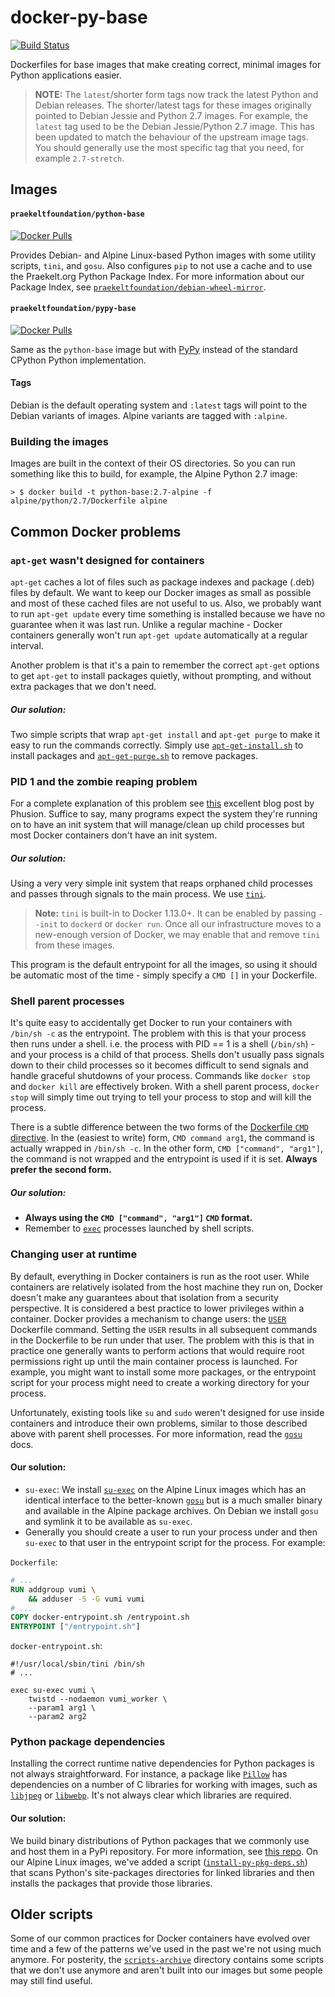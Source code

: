 # docker-py-base
[![Build Status](https://flat.badgen.net/travis/praekeltfoundation/docker-py-base/master)](https://travis-ci.org/praekeltfoundation/docker-py-base)

Dockerfiles for base images that make creating correct, minimal images for Python applications easier.

> **NOTE:** The `latest`/shorter form tags now track the latest Python and Debian releases. The shorter/latest tags for these images originally pointed to Debian Jessie and Python 2.7 images. For example, the `latest` tag used to be the Debian Jessie/Python 2.7 image. This has been updated to match the behaviour of the upstream image tags. You should generally use the most specific tag that you need, for example `2.7-stretch`.

## Images
#### `praekeltfoundation/python-base`
[![Docker Pulls](https://flat.badgen.net/docker/pulls/praekeltfoundation/python-base)](https://hub.docker.com/r/praekeltfoundation/python-base/)

Provides Debian- and Alpine Linux-based Python images with some utility scripts, `tini`, and `gosu`. Also configures `pip` to not use a cache and to use the Praekelt.org Python Package Index. For more information about our Package Index, see [`praekeltfoundation/debian-wheel-mirror`](https://github.com/praekeltfoundation/debian-wheel-mirror).

#### `praekeltfoundation/pypy-base`
[![Docker Pulls](https://flat.badgen.net/docker/pulls/praekeltfoundation/pypy-base)](https://hub.docker.com/r/praekeltfoundation/pypy-base/)

Same as the `python-base` image but with [PyPy](http://pypy.org) instead of the standard CPython Python implementation.

#### Tags
Debian is the default operating system and `:latest` tags will point to the Debian variants of images. Alpine variants are tagged with `:alpine`.

### Building the images
Images are built in the context of their OS directories. So you can run something like this to build, for example, the Alpine Python 2.7 image:

```
> $ docker build -t python-base:2.7-alpine -f alpine/python/2.7/Dockerfile alpine
```

## Common Docker problems
### `apt-get` wasn't designed for containers
`apt-get` caches a lot of files such as package indexes and package (.deb) files by default. We want to keep our Docker images as small as possible and most of these cached files are not useful to us. Also, we probably want to run `apt-get update` every time something is installed because we have no guarantee when it was last run. Unlike a regular machine - Docker containers generally won't run `apt-get update` automatically at a regular interval.

Another problem is that it's a pain to remember the correct `apt-get` options to get `apt-get` to install packages quietly, without prompting, and without extra packages that we don't need.

##### Our solution:
Two simple scripts that wrap `apt-get install` and `apt-get purge` to make it easy to run the commands correctly. Simply use [`apt-get-install.sh`](debian/scripts/apt-get-install.sh) to install packages and [`apt-get-purge.sh`](debian/scripts/apt-get-purge.sh) to remove packages.

### PID 1 and the zombie reaping problem
For a complete explanation of this problem see [this](https://blog.phusion.nl/2015/01/20/docker-and-the-pid-1-zombie-reaping-problem/) excellent blog post by Phusion. Suffice to say, many programs expect the system they're running on to have an init system that will manage/clean up child processes but most Docker containers don't have an init system.

##### Our solution:
Using a very very simple init system that reaps orphaned child processes and passes through signals to the main process. We use [`tini`](https://github.com/krallin/tini).

> **Note:** `tini` is built-in to Docker 1.13.0+. It can be enabled by passing `--init` to `dockerd` or `docker run`. Once all our infrastructure moves to a new-enough version of Docker, we may enable that and remove `tini` from these images.

This program is the default entrypoint for all the images, so using it should be automatic most of the time - simply specify a `CMD []` in your Dockerfile.

### Shell parent processes
It's quite easy to accidentally get Docker to run your containers with `/bin/sh -c` as the entrypoint. The problem with this is that your process then runs under a shell. i.e. the process with PID == 1 is a shell (`/bin/sh`) - and your process is a child of that process. Shells don't usually pass signals down to their child processes so it becomes difficult to send signals and handle graceful shutdowns of your process. Commands like `docker stop` and `docker kill` are effectively broken. With a shell parent process, `docker stop` will simply time out trying to tell your process to stop and will kill the process.

There is a subtle difference between the two forms of the [Dockerfile `CMD` directive](https://docs.docker.com/engine/reference/builder/#cmd). In the (easiest to write) form, `CMD command arg1`, the command is actually wrapped in `/bin/sh -c`. In the other form, `CMD ["command", "arg1"]`, the command is not wrapped and the entrypoint is used if it is set. **Always prefer the second form.**

##### Our solution:
* **Always using the `CMD ["command", "arg1"]` `CMD` format.**
* Remember to [`exec`](http://www.grymoire.com/Unix/Sh.html#uh-72) processes launched by shell scripts.

### Changing user at runtime
By default, everything in Docker containers is run as the root user. While containers are relatively isolated from the host machine they run on, Docker doesn't make any guarantees about that isolation from a security perspective. It is considered a best practice to lower privileges within a container. Docker provides a mechanism to change users: the [`USER`](https://docs.docker.com/engine/reference/builder/#/user) Dockerfile command. Setting the `USER` results in all subsequent commands in the Dockerfile to be run under that user. The problem with this is that in practice one generally wants to perform actions that would require root permissions right up until the main container process is launched. For example, you might want to install some more packages, or the entrypoint script for your process might need to create a working directory for your process.

Unfortunately, existing tools like `su` and `sudo` weren't designed for use inside containers and introduce their own problems, similar to those described above with parent shell processes. For more information, read the [`gosu`](https://github.com/tianon/gosu#why) docs.

#### Our solution:
* `su-exec`: We install [`su-exec`](https://github.com/ncopa/su-exec) on the Alpine Linux images which has an identical interface to the better-known [`gosu`](https://github.com/tianon/gosu) but is a much smaller binary and available in the Alpine package archives. On Debian we install `gosu` and symlink it to be available as `su-exec`.
* Generally you should create a user to run your process under and then `su-exec` to that user in the entrypoint script for the process. For example:

`Dockerfile`:
```dockerfile
# ...
RUN addgroup vumi \
    && adduser -S -G vumi vumi
# ...
COPY docker-entrypoint.sh /entrypoint.sh
ENTRYPOINT ["/entrypoint.sh"]
```

`docker-entrypoint.sh`:
```shell
#!/usr/local/sbin/tini /bin/sh
# ...

exec su-exec vumi \
    twistd --nodaemon vumi_worker \
    --param1 arg1 \
    --param2 arg2
```

### Python package dependencies
Installing the correct runtime native dependencies for Python packages is not always straightforward. For instance, a package like [`Pillow`](https://pypi.python.org/pypi/Pillow) has dependencies on a number of C libraries for working with images, such as [`libjpeg`](http://libjpeg.sourceforge.net) or [`libwebp`](https://chromium.googlesource.com/webm/libwebp). It's not always clear which libraries are required.

#### Our solution:
We build binary distributions of Python packages that we commonly use and host them in a PyPi repository. For more information, see [this repo](https://github.com/praekeltfoundation/debian-wheel-mirror). On our Alpine Linux images, we've added a script ([`install-py-pkg-deps.sh`](alpine/scripts/install-py-pkg-deps.sh)) that scans Python's site-packages directories for linked libraries and then installs the packages that provide those libraries.

## Older scripts
Some of our common practices for Docker containers have evolved over time and a few of the patterns we've used in the past we're not using much anymore. For posterity, the [`scripts-archive`](scripts-archive) directory contains some scripts that we don't use anymore and aren't built into our images but some people may still find useful.
